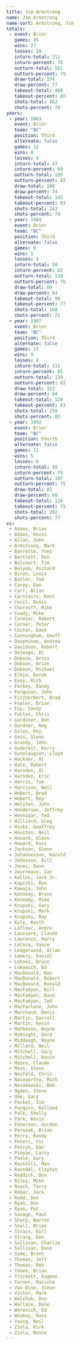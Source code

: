 ```yaml
---
title: Jim Armstrong
name: Jim Armstrong
name-sort: Armstrong, Jim
totals:
 - event: Brier
   games: 45
   wins: 27
   losses: 18
   inturn-total: 311
   inturn-percent: 76
   outturn-total: 551
   outturn-percent: 79
   draw-total: 374
   draw-percent: 77
   takeout-total: 488
   takeout-percent: 80
   shots-total: 862
   shots-percent: 78
years:
 - year: 1983
   event: Brier
   team: "BC"
   position: Third
   alternate: false
   games: 12
   wins: 8
   losses: 4
   inturn-total: 47
   inturn-percent: 69
   outturn-total: 195
   outturn-percent: 82
   draw-total: 100
   draw-percent: 74
   takeout-total: 142
   takeout-percent: 83
   shots-total: 242
   shots-percent: 79
 - year: 1984
   event: Brier
   team: "BC"
   position: Third
   alternate: false
   games: 9
   wins: 5
   losses: 4
   inturn-total: 58
   inturn-percent: 62
   outturn-total: 110
   outturn-percent: 76
   draw-total: 69
   draw-percent: 64
   takeout-total: 99
   takeout-percent: 77
   shots-total: 168
   shots-percent: 71
 - year: 1987
   event: Brier
   team: "BC"
   position: Third
   alternate: false
   games: 13
   wins: 9
   losses: 4
   inturn-total: 111
   inturn-percent: 85
   outturn-total: 139
   outturn-percent: 82
   draw-total: 122
   draw-percent: 84
   takeout-total: 128
   takeout-percent: 83
   shots-total: 250
   shots-percent: 83
 - year: 1992
   event: Brier
   team: "BC"
   position: Fourth
   alternate: false
   games: 11
   wins: 5
   losses: 6
   inturn-total: 95
   inturn-percent: 79
   outturn-total: 107
   outturn-percent: 75
   draw-total: 83
   draw-percent: 80
   takeout-total: 119
   takeout-percent: 75
   shots-total: 202
   shots-percent: 77
vs:
 - Adams, Brian
 - Adams, Kevin
 - Allan, John
 - Armstrong, Mark
 - Barrette, Yves
 - Bartlett, Don
 - Belcourt, Tim
 - Belyea, Richard
 - Biron, Louis
 - Butler, Ted
 - Carey, Dan
 - Carr, Brian
 - Carstairs, Kent
 - Cecil, Denis
 - Chernoff, Mike
 - Coady, Mike
 - Cormier, Robert
 - Corner, Peter
 - Coster, Dave
 - Cunningham, Geoff
 - Dauphinee, Andrew
 - Davidson, Robert
 - Delmage, Al
 - Dobson, Arnie
 - Dobson, Brian
 - Dobson, Michael
 - Elkin, Derek
 - Evoy, Rich
 - Ferbey, Randy
 - Ferguson, John
 - Fitzherbert, Brad
 - Fowler, Brian
 - Foy, Sandy
 - Fulton, Chris
 - Gardiner, Don
 - Gardner, Reg
 - Giles, Roy
 - Goss, Glenn
 - Grundy, John
 - Gudereit, Kerry
 - Gunnlaugson, Lloyd
 - Hackner, Al
 - Hale, Robert
 - Harnden, Al
 - Harnden, Eric
 - Harris, Tom
 - Harrison, Neil
 - Hebert, Brad
 - Hebert, Roy
 - Helston, John
 - Henderson, Jeffrey
 - Hennigar, Ted
 - Hilliard, Greg
 - Hinks, Geoffrey
 - Houston, Neil
 - Howard, Glenn
 - Howard, Russ
 - Jackson, Glenn
 - Johannesson, Harold
 - Johnston, Bill
 - Jones, Dave
 - Journeaux, Ian
 - Kallos, Jack Jr.
 - Kapicki, Ron
 - Kawaja, John
 - Kennedy, Bruce
 - Kennedy, Mike
 - Krupski, Gary
 - Krupski, Mark
 - Krupski, Ray
 - Kyle, Keith
 - Lafleur, Andre
 - Lauziere, Claude
 - Lawrence, Harry
 - LeCocq, Vance
 - Ledgerwood, Allan
 - Lemery, Daniel
 - Lohnes, Bruce
 - Lukowich, Ed
 - MacDonald, Ken
 - MacDonald, Robert
 - MacDonald, Ronald
 - MacFadyen, Bill
 - MacFadyen, Dave
 - MacFadyen, Ted
 - MacFarlane, John
 - Marchand, Denis
 - Martin, Darrell
 - Martin, Kevin
 - Matheson, Wayne
 - McKnight, Gord
 - Middaugh, Wayne
 - Millard, Neil
 - Mitchell, Gary
 - Mitchell, Kevin
 - Moore, Claude
 - Moss, Steve
 - Neufeld, Chris
 - Noseworthy, Mark
 - Novakowski, Bob
 - Ogden, Steve
 - Oke, Gary
 - Packet, Jim
 - Pacquin, Rolland
 - Palk, Shelly
 - Park, Kevin
 - Paterson, Gordon
 - Perozak, Brian
 - Perry, Randy
 - Peters, Vic
 - Petryk, Dan
 - Pineau, Larry
 - Poole, Gary
 - Rastelli, Max
 - Ravndal, Clayton
 - Reddick, Don
 - Riley, Mike
 - Roach, Terry
 - Robar, Jack
 - Rudd, Don
 - Ryan, Don
 - Ryan, Pat
 - Savage, Paul
 - Sharp, Warren
 - Snell, Brian
 - Strain, Bill
 - Strang, Don
 - Sullivan, Charlie
 - Sullivan, Dave
 - Syme, Brent
 - Thomas, Jeff
 - Thomas, Rob
 - Toews, Brian
 - Trickett, Eugene
 - Turner, Malcolm
 - Van Dine, Steve
 - Victor, Mark
 - Walchuk, Don
 - Wallace, Dale
 - Werenich, Ed
 - Wookey, Russ
 - Young, Neil
 - Ziola, Kirk
 - Ziola, Monte
---
```

